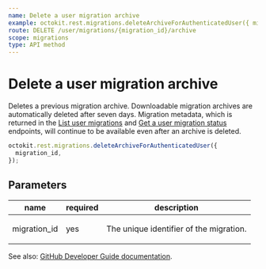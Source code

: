 ```yaml
---
name: Delete a user migration archive
example: octokit.rest.migrations.deleteArchiveForAuthenticatedUser({ migration_id })
route: DELETE /user/migrations/{migration_id}/archive
scope: migrations
type: API method
---
```


# Delete a user migration archive

Deletes a previous migration archive. Downloadable migration archives are automatically deleted after seven days. Migration metadata, which is returned in the [List user migrations](https://docs.github.com/rest/reference/migrations#list-user-migrations) and [Get a user migration status](https://docs.github.com/rest/reference/migrations#get-a-user-migration-status) endpoints, will continue to be available even after an archive is deleted.

```js
octokit.rest.migrations.deleteArchiveForAuthenticatedUser({
  migration_id,
});
```

## Parameters

<table>
  <thead>
    <tr>
      <th>name</th>
      <th>required</th>
      <th>description</th>
    </tr>
  </thead>
  <tbody>
    <tr><td>migration_id</td><td>yes</td><td>

The unique identifier of the migration.

</td></tr>
  </tbody>
</table>

See also: [GitHub Developer Guide documentation](https://docs.github.com/rest/reference/migrations#delete-a-user-migration-archive).
